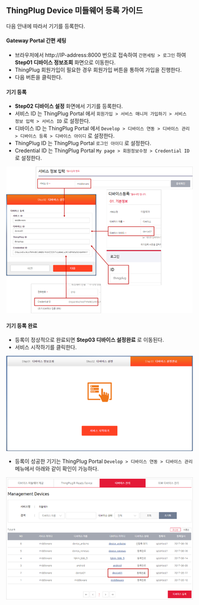 ## ThingPlug Device 미들웨어 등록 가이드
다음 안내에 따라서 기기를 등록한다.

#### Gateway Portal 간편 세팅
* 브라우저에서 http://IP-address:8000 번으로 접속하여 `간편세팅 > 로그인` 하여 **Step01 디바이스 정보조회** 화면으로 이동한다.
* ThingPlug 회원가입이 필요한 경우 회원가입 버튼을 통하여 가입을 진행한다.
* 다음 버튼을 클릭한다.

#### 기기 등록
*  **Step02 디바이스 설정** 화면에서 기기를 등록한다.
*  서비스 ID 는 ThingPlug Portal 에서 `회원가입 > 서비스 매니저 가입하기 > 서비스 정보 입력 > 서비스 ID` 로 설정한다.
*  디바이스 ID 는 ThingPlug Portal 에서 `Develop > 디바이스 연동 > 디바이스 관리 > 디바이스 등록 > 디바이스 아이디` 로 설정한다.
*  ThingPlug ID 는 ThingPlug Portal `로그인 아이디` 로 설정한다.
*  Credential ID 는 ThingPlug Portal `My page > 회원정보수정 > Credential ID` 로 설정한다.

![](images_v1.5/registerDevice.png)

#### 기기 등록 완료
* 등록이 정상적으로 완료되면 **Step03 디바이스 설정완료** 로 이동된다.
* 서비스 시작하기를 클릭한다.

![](images_v1.5/registerCompleted.png)

* 등록이 성공한 기기는 ThingPlug Portal `Develop > 디바이스 연동 > 디바이스 관리` 메뉴에서 아래와 같이 확인이 가능하다.

![](images_v1.5/checkResult.png)

